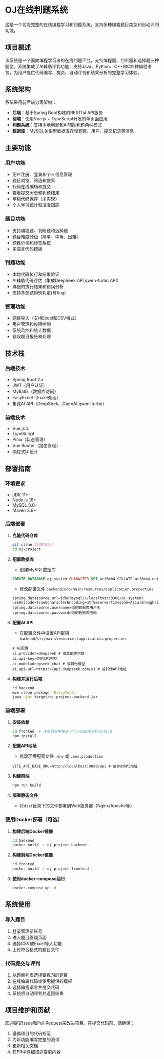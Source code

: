 # OJ在线判题系统

这是一个功能完整的在线编程学习和判题系统，支持多种编程题目类型和自动评判功能。

## 项目概述

该系统是一个面向编程学习者的在线判题平台，支持编程题、判断题和选择题三种题型。系统集成了AI辅助评判功能，支持Java、Python、C++和C四种编程语言，为用户提供代码编写、提交、自动评判和结果分析的完整学习体验。

## 系统架构

系统采用前后端分离架构：

- **后端**：基于Spring Boot构建的RESTful API服务
- **前端**：使用Vue.js + TypeScript开发的单页面应用
- **判题系统**：支持本地判题和AI辅助判题两种模式
- **数据库**：MySQL关系型数据库存储题目、用户、提交记录等信息

## 主要功能

### 用户功能
- 用户注册、登录和个人信息管理
- 题目浏览、筛选和搜索
- 代码在线编辑和提交
- 查看提交历史和判题结果
- 草稿代码保存（未实现）
- 个人学习统计和进度跟踪

### 题目功能
- 支持编程题、判断题和选择题
- 题目难度分级（简单、中等、困难）
- 题目分类和标签系统
- 多语言代码模板

### 判题功能
- 本地代码执行和结果验证
- AI辅助代码评估（集成DeepSeek API,qwen-turbo API）
- 详细的执行结果和错误分析
- 支持多测试用例判定(有bug)

### 管理功能
- 题目导入（支持Excel和CSV格式）
- 用户管理和权限控制
- 系统监控和统计数据
- 错误题目报告和处理

## 技术栈

### 后端技术
- Spring Boot 2.x
- JWT（用户认证）
- MyBatis（数据库访问）
- EasyExcel（Excel处理）
- 集成AI API（DeepSeek、OpenAI,qwen-turbo）

### 前端技术
- Vue.js 3
- TypeScript
- Pinia（状态管理）
- Vue Router（路由管理）
- 响应式UI设计

## 部署指南

### 环境要求
- JDK 11+
- Node.js 16+
- MySQL 8.0+
- Maven 3.6+

### 后端部署

1. **克隆代码仓库**
   ```bash
   git clone [仓库地址]
   cd oj-project
   ```

2. **配置数据库**
   - 创建MySQL数据库
   ```sql
   CREATE DATABASE oj_system CHARACTER SET utf8mb4 COLLATE utf8mb4_unicode_ci;
   ```
   - 修改配置文件 `backend/src/main/resources/application.properties`
   ```properties
   spring.datasource.url=jdbc:mysql://localhost:3306/oj_system?useUnicode=true&characterEncoding=utf8&serverTimezone=Asia/Shanghai
   spring.datasource.username=你的数据库用户名
   spring.datasource.password=你的数据库密码
   ```

3. **配置AI API**
   - 在配置文件中设置API密钥 `backend/src/main/resources/application.properties`
   ```properties
   # AI配置
   ai.provider=deepseek # 或其他提供商
   ai.api-key=你的API密钥
   ai.model=deepseek-chat # 或其他模型
   ai.api-url=https://api.deepseek.com/v1 # 或其他API地址
   ```

4. **构建并运行后端**
   ```bash
   cd backend
   mvn clean package -DskipTests
   java -jar target/oj-project-backend.jar
   ```

### 前端部署

1. **安装依赖**
   ```bash
   cd fronted  # 注意项目中使用了fronted而非frontend
   npm install
   ```

2. **配置API地址**
   - 修改环境配置文件 `.env` 或 `.env.production`
   ```
   VITE_API_BASE_URL=http://localhost:8080/api # 或你的API地址
   ```

3. **构建前端**
   ```bash
   npm run build
   ```
   
4. **部署静态文件**
   - 将`dist`目录下的文件部署到Web服务器（Nginx/Apache等）
   
### 使用Docker部署（可选）

1. **构建后端Docker镜像**
   ```bash
   cd backend
   docker build -t oj-project-backend .
   ```

2. **构建前端Docker镜像**
   ```bash
   cd fronted
   docker build -t oj-project-frontend .
   ```

3. **使用docker-compose运行**
   ```bash
   docker-compose up -d
   ```

## 系统使用

### 导入题目
1. 登录管理员账号
2. 进入题目管理页面
3. 选择CSV或Excel导入功能
4. 上传符合格式的题目文件

### 代码提交与评判
1. 从题目列表选择要练习的题目
2. 在线编辑代码或使用提供的模板
3. 选择编程语言并提交代码
4. 系统将自动评判并返回结果

## 项目维护和贡献

欢迎提交Issue和Pull Request来改进项目。在提交代码前，请确保：

1. 遵循项目的代码规范
2. 为新功能编写完整的测试
3. 更新相关文档
4. 在PR中详细描述变更内容

